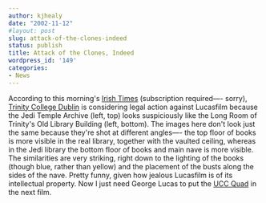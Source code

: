 ```yaml
---
author: kjhealy
date: "2002-11-12"
#layout: post
slug: attack-of-the-clones-indeed
status: publish
title: Attack of the Clones, Indeed
wordpress_id: '149'
categories:
- News
---
```


According to this morning's [Irish Times](http://www.ireland.com) (subscription required—- sorry), [Trinity College Dublin](http://www.tcd.ie) is considering legal action against Lucasfilm because the Jedi Temple Archive (left, top) looks suspiciously like the Long Room of Trinity's Old Library Building (left, bottom). The images here don't look just the same because they're shot at different angles—- the top floor of books is more visible in the real library, together with the vaulted ceiling, whereas in the Jedi library the bottom floor of books and main nave is more visible. The similarities are very striking, right down to the lighting of the books (though blue, rather than yellow) and the placement of the busts along the sides of the nave. Pretty funny, given how jealous Lucasfilm is of its intellectual property. Now I just need George Lucas to put the [UCC Quad](http://www.ucc.ie) in the next film.
